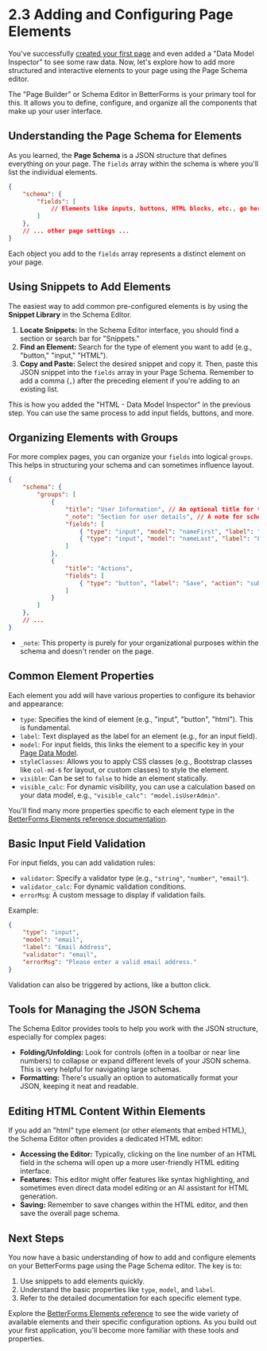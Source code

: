 # 2.3 Adding and Configuring Page Elements

You've successfully [created your first page](./create-page.md) and even added a "Data Model Inspector" to see some raw data. Now, let's explore how to add more structured and interactive elements to your page using the Page Schema editor.

The "Page Builder" or Schema Editor in BetterForms is your primary tool for this. It allows you to define, configure, and organize all the components that make up your user interface.

## Understanding the Page Schema for Elements

As you learned, the **Page Schema** is a JSON structure that defines everything on your page. The `fields` array within the schema is where you'll list the individual elements.

```json
{
    "schema": {
        "fields": [
            // Elements like inputs, buttons, HTML blocks, etc., go here
        ]
    },
    // ... other page settings ...
}
```

Each object you add to the `fields` array represents a distinct element on your page.

## Using Snippets to Add Elements

The easiest way to add common pre-configured elements is by using the **Snippet Library** in the Schema Editor.
1.  **Locate Snippets:** In the Schema Editor interface, you should find a section or search bar for "Snippets."
2.  **Find an Element:** Search for the type of element you want to add (e.g., "button," "input," "HTML").
3.  **Copy and Paste:** Select the desired snippet and copy it. Then, paste this JSON snippet into the `fields` array in your Page Schema. Remember to add a comma (`,`) after the preceding element if you're adding to an existing list.

This is how you added the "HTML - Data Model Inspector" in the previous step. You can use the same process to add input fields, buttons, and more.

## Organizing Elements with Groups

For more complex pages, you can organize your `fields` into logical `groups`. This helps in structuring your schema and can sometimes influence layout.

```json
{
    "schema": {
        "groups": [
            {
                "title": "User Information", // An optional title for the group
                "_note": "Section for user details", // A note for schema organization
                "fields": [
                    { "type": "input", "model": "nameFirst", "label": "First Name" },
                    { "type": "input", "model": "nameLast", "label": "Last Name" }
                ]
            },
            {
                "title": "Actions",
                "fields": [
                    { "type": "button", "label": "Save", "action": "submitData" }
                ]
            }
        ]
    },
    // ...
}
```
*   `_note`: This property is purely for your organizational purposes within the schema and doesn't render on the page.

## Common Element Properties

Each element you add will have various properties to configure its behavior and appearance:
*   `type`: Specifies the kind of element (e.g., "input", "button", "html"). This is fundamental.
*   `label`: Text displayed as the label for an element (e.g., for an input field).
*   `model`: For input fields, this links the element to a specific key in your [Page Data Model](./create-page.md#1-the-data-model).
*   `styleClasses`: Allows you to apply CSS classes (e.g., Bootstrap classes like `col-md-6` for layout, or custom classes) to style the element.
*   `visible`: Can be set to `false` to hide an element statically.
*   `visible_calc`: For dynamic visibility, you can use a calculation based on your data model, e.g., `"visible_calc": "model.isUserAdmin"`.

You'll find many more properties specific to each element type in the [BetterForms Elements reference documentation](../../core-concepts/betterforms-elements/README.md).

## Basic Input Field Validation

For input fields, you can add validation rules:
*   `validator`: Specify a validator type (e.g., `"string"`, `"number"`, `"email"`).
*   `validator_calc`: For dynamic validation conditions.
*   `errorMsg`: A custom message to display if validation fails.

Example:
```json
{
    "type": "input",
    "model": "email",
    "label": "Email Address",
    "validator": "email",
    "errorMsg": "Please enter a valid email address."
}
```
Validation can also be triggered by actions, like a button click.

## Tools for Managing the JSON Schema

The Schema Editor provides tools to help you work with the JSON structure, especially for complex pages:
*   **Folding/Unfolding:** Look for controls (often in a toolbar or near line numbers) to collapse or expand different levels of your JSON schema. This is very helpful for navigating large schemas.
*   **Formatting:** There's usually an option to automatically format your JSON, keeping it neat and readable.

## Editing HTML Content Within Elements

If you add an "html" type element (or other elements that embed HTML), the Schema Editor often provides a dedicated HTML editor:
*   **Accessing the Editor:** Typically, clicking on the line number of an HTML field in the schema will open up a more user-friendly HTML editing interface.
*   **Features:** This editor might offer features like syntax highlighting, and sometimes even direct data model editing or an AI assistant for HTML generation.
*   **Saving:** Remember to save changes within the HTML editor, and then save the overall page schema.

## Next Steps

You now have a basic understanding of how to add and configure elements on your BetterForms page using the Page Schema editor. The key is to:
1.  Use snippets to add elements quickly.
2.  Understand the basic properties like `type`, `model`, and `label`.
3.  Refer to the detailed documentation for each specific element type.

Explore the [BetterForms Elements reference](../../core-concepts/betterforms-elements/README.md) to see the wide variety of available elements and their specific configuration options. As you build out your first application, you'll become more familiar with these tools and properties. 